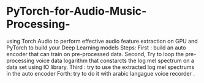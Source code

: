 # PyTorch-for-Audio-Music-Processing-
using Torch Audio to perform effective audio feature extraction on GPU and PyTorch to build your Deep Learning models
Steps:
First : build an auto encoder that can train on pre-processed data.
Second, Try to loop the pre-processing voice data logarithm that constarcts the log mel spectrum on a data set using IO library.
Third : try to use the extracted log mel spectrums in the auto encoder
Forth: try to do it with arabic langague voice recorder .
